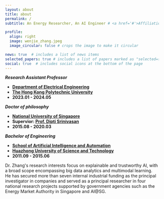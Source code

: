 ```yaml
---
layout: about
title: about
permalink: /
subtitle: An Energy Researcher, An AI Engineer # <a href='#'>Affiliations</a>. Address. Contacts. Moto. Etc.

profile:
  align: right
  image: wenjie_zhang.jpeg
  image_circular: false # crops the image to make it circular

news: true  # includes a list of news items
selected_papers: true # includes a list of papers marked as "selected={true}"
social: true  # includes social icons at the bottom of the page
---
```

***Research Assistant Professor***

- **[Department of Electrical Engineering]({{site.data.venues.EE-PolyU.url}})**
- **[The Hong Kong Polytechnic University]({{site.data.venues.PolyU.url}})**
- **2023.01 - 2024.05**
  
***Doctor of philosophy***

- **[National University of Singapore]({{site.data.venues.NUS.url}})**
- **Supervior: [Prof. Dipti Srinivasan]({{site.data.coauthors.Srinivasan[0].url}})**
- **2015.08 - 2020.03**

***Bachelor of Engineering***
- **[School of Artificial Intelligence and Automation]({{site.data.venues.AIA.url}})**
- **[Huazhong University of Science and Technology]({{site.data.venues.HUST.url}})**
- **2011.09 - 2015.06**

Dr. Zhang's research interests focus on explainable and trustworthy AI, with a broad scope encompassing big data analytics and multimodal learning. He has secured more than seven internal industrial funding as the principal investigator in companies and served as a principal researcher in four national research projects supported by government agencies such as the Energy Market Authority in Singapore and AI@SG.

